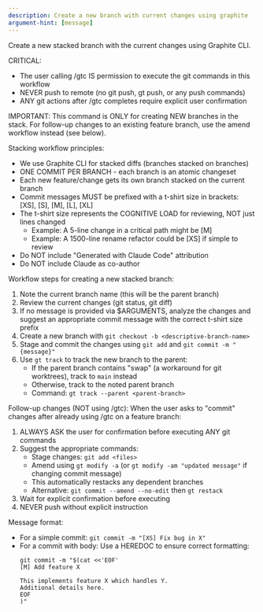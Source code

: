 ```yaml
---
description: Create a new branch with current changes using graphite
argument-hint: [message]
---
```


Create a new stacked branch with the current changes using Graphite CLI.

CRITICAL:
- The user calling /gtc IS permission to execute the git commands in this workflow
- NEVER push to remote (no git push, gt push, or any push commands)
- ANY git actions after /gtc completes require explicit user confirmation

IMPORTANT: This command is ONLY for creating NEW branches in the stack. For follow-up changes to an existing feature branch, use the amend workflow instead (see below).

Stacking workflow principles:
- We use Graphite CLI for stacked diffs (branches stacked on branches)
- ONE COMMIT PER BRANCH - each branch is an atomic changeset
- Each new feature/change gets its own branch stacked on the current branch
- Commit messages MUST be prefixed with a t-shirt size in brackets: [XS], [S], [M], [L], [XL]
- The t-shirt size represents the COGNITIVE LOAD for reviewing, NOT just lines changed
  - Example: A 5-line change in a critical path might be [M]
  - Example: A 1500-line rename refactor could be [XS] if simple to review
- Do NOT include "Generated with Claude Code" attribution
- Do NOT include Claude as co-author

Workflow steps for creating a new stacked branch:
1. Note the current branch name (this will be the parent branch)
2. Review the current changes (git status, git diff)
3. If no message is provided via $ARGUMENTS, analyze the changes and suggest an appropriate commit message with the correct t-shirt size prefix
4. Create a new branch with `git checkout -b <descriptive-branch-name>`
5. Stage and commit the changes using `git add` and `git commit -m "{message}"`
6. Use `gt track` to track the new branch to the parent:
   - If the parent branch contains "swap" (a workaround for git worktrees), track to `main` instead
   - Otherwise, track to the noted parent branch
   - Command: `gt track --parent <parent-branch>`

Follow-up changes (NOT using /gtc):
When the user asks to "commit" changes after already using /gtc on a feature branch:
1. ALWAYS ASK the user for confirmation before executing ANY git commands
2. Suggest the appropriate commands:
   - Stage changes: `git add <files>`
   - Amend using `gt modify -a` (or `gt modify -am "updated message"` if changing commit message)
   - This automatically restacks any dependent branches
   - Alternative: `git commit --amend --no-edit` then `gt restack`
3. Wait for explicit confirmation before executing
4. NEVER push without explicit instruction

Message format:
- For a simple commit: `git commit -m "[XS] Fix bug in X"`
- For a commit with body: Use a HEREDOC to ensure correct formatting:
  ```
  git commit -m "$(cat <<'EOF'
  [M] Add feature X

  This implements feature X which handles Y.
  Additional details here.
  EOF
  )"
  ```
